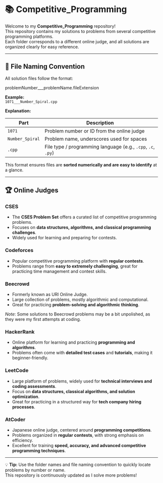 # 📚 Competitive_Programming

Welcome to my **Competitive_Programming** repository!  
This repository contains my solutions to problems from several competitive programming platforms.  
Each folder corresponds to a different online judge, and all solutions are organized clearly for easy reference. 

---

## 📄 File Naming Convention

All solution files follow the format:

problemNumber___problemName.fileExtension

**Example:**  
`1071___Number_Spiral.cpp`

**Explanation:**

| Part                    | Description                                                      |
|-------------------------|------------------------------------------------------------------|
| `1071`                  | Problem number or ID from the online judge                       |
| `Number_Spiral`         | Problem name, underscores used for spaces                        |
| `.cpp`                  | File type / programming language (e.g., `.cpp`, `.c`, `.py`)     |

This format ensures files are **sorted numerically and are easy to identify** at a glance.

---

## 🏆 Online Judges 

### **CSES**
- The **CSES Problem Set** offers a curated list of competitive programming problems.  
- Focuses on **data structures, algorithms, and classical programming challenges**.  
- Widely used for learning and preparing for contests.

### **Codeforces**
- Popular competitive programming platform with **regular contests**.  
- Problems range from **easy to extremely challenging**, great for practicing time management and contest skills.

### **Beecrowd**
- Formerly known as URI Online Judge.  
- Large collection of problems, mostly algorithmic and computational.  
- Great for practicing **problem-solving and algorithmic thinking**.

*Note*: Some solutions to Beecrowd problems may be a bit unpolished, as they were my first attempts at coding. 

### **HackerRank**
- Online platform for learning and practicing **programming and algorithms**.  
- Problems often come with **detailed test cases** and **tutorials**, making it beginner-friendly.  

### **LeetCode**  
- Large platform of problems, widely used for **technical interviews and coding assessments**.  
- Focus on **data structures, classical algorithms, and solution optimization**.  
- Great for practicing in a structured way for **tech company hiring processes**.  

### **AtCoder**  
- Japanese online judge, centered around **programming competitions**.  
- Problems organized in **regular contests**, with strong emphasis on efficiency.  
- Excellent for training **speed, accuracy, and advanced competitive programming techniques**.   

---

💡 **Tip:** Use the folder names and file naming convention to quickly locate problems by number or name.  
This repository is continuously updated as I solve more problems!
